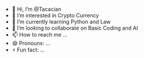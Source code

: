 - 👋 Hi, I’m @Tacacian
- 👀 I’m interested in Crypto Currency
- 🌱 I’m currently learning Python and Law
- 💞️ I’m looking to collaborate on Basic Coding and AI
- 📫 How to reach me ...
- 😄 Pronouns: ...
- ⚡ Fun fact: ...

<!---
Tacacian/Tacacian is a ✨ special ✨ repository because its `README.md` (this file) appears on your GitHub profile.
You can click the Preview link to take a look at your changes.
--->
